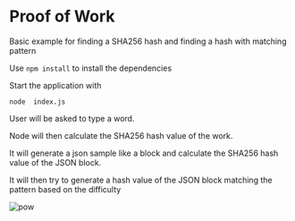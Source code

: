 # Proof of Work

Basic example for finding a SHA256 hash and finding a hash with matching pattern

Use `npm install` to install the dependencies

Start the application with 

	node  index.js

User will be asked to type a word.

Node will then calculate the SHA256 hash value of the work.

It will generate a json sample like a block and calculate the SHA256 hash value of the JSON block.

It will then try to generate a hash value of the JSON block matching the pattern based on the difficulty



![pow](https://user-images.githubusercontent.com/379028/39411825-102a9de8-4bd7-11e8-9fab-c82f4fc7726e.PNG)
